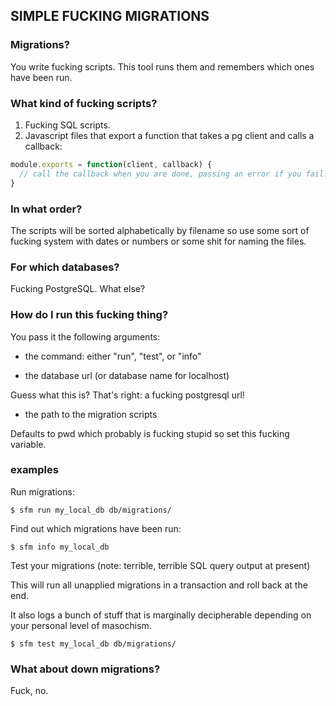 ## SIMPLE FUCKING MIGRATIONS

### Migrations?

You write fucking scripts. This tool runs them and remembers which ones have been run.

### What kind of fucking scripts?
1. Fucking SQL scripts.
2. Javascript files that export a function that takes a pg client and calls a callback:

```javascript
module.exports = function(client, callback) {
  // call the callback when you are done, passing an error if you fail.
}
```

### In what order?

The scripts will be sorted alphabetically by filename so use some sort of fucking system with dates or numbers or some shit for naming the files.

### For which databases?

Fucking PostgreSQL. What else?

### How do I run this fucking thing?

You pass it the following arguments:

- the command: either "run", "test", or "info"

- the database url (or database name for localhost)

Guess what this is? That's right: a fucking postgresql url!

- the path to the migration scripts

Defaults to pwd which probably is fucking stupid so set this fucking variable.

### examples

Run migrations:
```
$ sfm run my_local_db db/migrations/
```

Find out which migrations have been run:
```
$ sfm info my_local_db
```

Test your migrations (note: terrible, terrible SQL query output at present)

This will run all unapplied migrations in a transaction and roll back at the end.

It also logs a bunch of stuff that is marginally decipherable depending on your personal level of masochism.

```
$ sfm test my_local_db db/migrations/
```
### What about down migrations?
Fuck, no.

